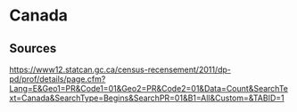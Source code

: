 # Canada

## Sources

https://www12.statcan.gc.ca/census-recensement/2011/dp-pd/prof/details/page.cfm?Lang=E&Geo1=PR&Code1=01&Geo2=PR&Code2=01&Data=Count&SearchText=Canada&SearchType=Begins&SearchPR=01&B1=All&Custom=&TABID=1